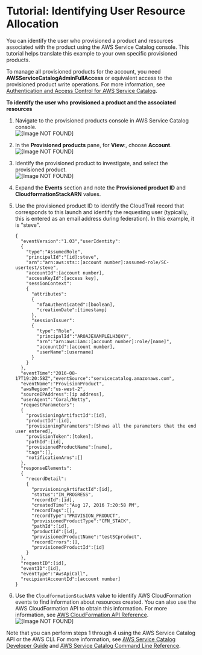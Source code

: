 # Tutorial: Identifying User Resource Allocation<a name="provisioned-products-tutorial"></a>

You can identify the user who provisioned a product and resources associated with the product using the AWS Service Catalog console\. This tutorial helps translate this example to your own specific provisioned products\. 

To manage all provisioned products for the account, you need **AWSServiceCatalogAdminFullAccess** or equivalent access to the provisioned product write operations\. For more information, see [Authentication and Access Control for AWS Service Catalog](controlling_access.md)\.

**To identify the user who provisioned a product and the associated resources**

1. Navigate to the provisioned products console in AWS Service Catalog console\.  
![\[Image NOT FOUND\]](http://docs.aws.amazon.com/servicecatalog/latest/adminguide/images/ppwt1.png)

1. In the **Provisioned products** pane, for **View**:, choose **Account**\.  
![\[Image NOT FOUND\]](http://docs.aws.amazon.com/servicecatalog/latest/adminguide/images/ppwt2.png)

1. Identify the provisioned product to investigate, and select the provisioned product\.  
![\[Image NOT FOUND\]](http://docs.aws.amazon.com/servicecatalog/latest/adminguide/images/ppwt3.png)

1. Expand the **Events** section and note the **Provisioned product ID** and **CloudformationStackARN** values\.

1. Use the provisioned product ID to identify the CloudTrail record that corresponds to this launch and identify the requesting user \(typically, this is entered as an email address during federation\)\. In this example, it is "steve"\.

   ```
   {
     "eventVersion":"1.03","userIdentity":
     {
       "type":"AssumedRole",
       "principalId":"[id]:steve",
       "arn":"arn:aws:sts::[account number]:assumed-role/SC-usertest/steve",
       "accountId":[account number],
       "accessKeyId":[access key],
       "sessionContext":
       {
         "attributes":
         {
           "mfaAuthenticated":[boolean],
           "creationDate":[timestamp]
         },
         "sessionIssuer":
         {
           "type":"Role",
           "principalId":"AROAJEXAMPLELH3QXY",
           "arn":"arn:aws:iam::[account number]:role/[name]",
           "accountId":[account number],
           "userName":[username]
         }
       }
     },
     "eventTime":"2016-08-17T19:20:58Z","eventSource":"servicecatalog.amazonaws.com",
     "eventName":"ProvisionProduct",
     "awsRegion":"us-west-2",
     "sourceIPAddress":[ip address],
     "userAgent":"Coral/Netty",
     "requestParameters":
     {
       "provisioningArtifactId":[id],
       "productId":[id],
       "provisioningParameters":[Shows all the parameters that the end user entered],
       "provisionToken":[token],
       "pathId":[id],
       "provisionedProductName":[name],
       "tags":[],
       "notificationArns":[]
     },
     "responseElements":
     {
       "recordDetail":
       {
         "provisioningArtifactId":[id],
         "status":"IN_PROGRESS",
         "recordId":[id],
         "createdTime":"Aug 17, 2016 7:20:58 PM",
         "recordTags":[],
         "recordType":"PROVISION_PRODUCT",
         "provisionedProductType":"CFN_STACK",
         "pathId":[id],
         "productId":[id],
         "provisionedProductName":"testSCproduct",
         "recordErrors":[],
         "provisionedProductId":[id]
       }
     },
     "requestID":[id],
     "eventID":[id],
     "eventType":"AwsApiCall",
     "recipientAccountId":[account number]
   }
   ```

1. Use the `CloudformationStackARN` value to identify AWS CloudFormation events to find information about resources created\. You can also use the AWS CloudFormation API to obtain this information\. For more information, see [AWS CloudFormation API Reference](https://docs.aws.amazon.com/AWSCloudFormation/latest/APIReference/)\.  
![\[Image NOT FOUND\]](http://docs.aws.amazon.com/servicecatalog/latest/adminguide/images/ppwt5.png)

Note that you can perform steps 1 through 4 using the AWS Service Catalog API or the AWS CLI\. For more information, see [AWS Service Catalog Developer Guide](https://docs.aws.amazon.com/servicecatalog/latest/dg/) and [AWS Service Catalog Command Line Reference](https://docs.aws.amazon.com/cli/latest/reference/servicecatalog/)\.